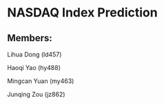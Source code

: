 # NASDAQ Index Prediction

## Members:
Lihua Dong (ld457)

Haoqi Yao (hy488)

Mingcan Yuan (my463)

Junqing Zou (jz862)
